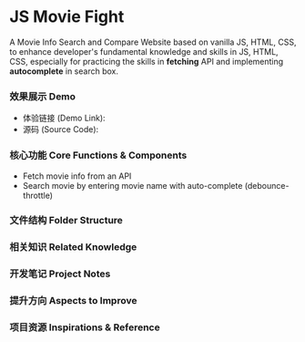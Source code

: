 # JS Movie Fight
A Movie Info Search and Compare Website based on vanilla JS, HTML, CSS, to enhance developer's fundamental knowledge and skills in JS, HTML, CSS, especially for practicing the skills in **fetching** API and implementing **autocomplete** in search box.

### 效果展示 Demo

- 体验链接 (Demo Link):
- 源码 (Source Code):  

### 核心功能 Core Functions & Components
- Fetch movie info from an API 
- Search movie by entering movie name with auto-complete (debounce-throttle)

### 文件结构 Folder Structure

### 相关知识 Related Knowledge

### 开发笔记 Project Notes 

### 提升方向 Aspects to Improve

### 项目资源 Inspirations & Reference



